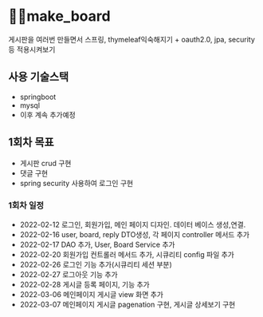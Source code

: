 # 🎈🎈make_board
게시판을 여러번 만들면서 스프링, thymeleaf익숙해지기 + oauth2.0, jpa, security 등 적용시켜보기

## 사용 기술스택
- springboot
- mysql
- 이후 계속 추가예정

## 1회차 목표
- 게시판 crud 구현
- 댓글 구현
- spring security 사용하여 로그인 구현
### 1회차 일정
- 2022-02-12 로그인, 회원가입, 메인 페이지 디자인. 데이터 베이스 생성,연결.
- 2022-02-16 user, board, reply DTO생성, 각 페이지 controller 메서드 추가
- 2022-02-17 DAO 추가, User, Board Service 추가
- 2022-02-20 회원가입 컨트롤러 메서드 추가, 시큐리티 config 파일 추가
- 2022-02-26 로그인 기능 추가(시큐리티 세션 부분)
- 2022-02-27 로그아웃 기능 추가
- 2022-02-28 게시글 등록 페이지, 기능 추가
- 2022-03-06 메인페이지 게시글 view 화면 추가
- 2022-03-07 메인페이지 게시글 pagenation 구현, 게시글 상세보기 구현
